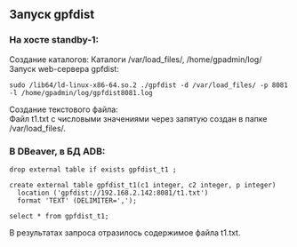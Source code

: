 ## Запуск gpfdist ##   
### На хосте standby-1: ###  
Создание каталогов:
Каталоги /var/load_files/, /home/gpadmin/log/
Запуск web-сервера gpfdist:   
```   
sudo /lib64/ld-linux-x86-64.so.2 ./gpfdist -d /var/load_files/ -p 8081 -l /home/gpadmin/log/gpfdist8081.log   
```   
Создание текстового файла:   
Файл t1.txt с числовыми значениями через запятую создан в папке /var/load_files/.   
   
### В DBeaver, в БД ADB: ###   
```   
drop external table if exists gpfdist_t1 ;   
   
create external table gpfdist_t1(c1 integer, c2 integer, p integer)   
  location ('gpfdist://192.168.2.142:8081/t1.txt')   
  format 'TEXT' (DELIMITER=',');   
   
select * from gpfdist_t1;   
```
В результатах запроса отразилось содержимое файла t1.txt.   
   
